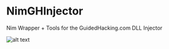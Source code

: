 # NimGHInjector
Nim Wrapper + Tools for the GuidedHacking.com DLL Injector

![alt text](https://s7.gifyu.com/images/GAPwseM3PZ.gif)
